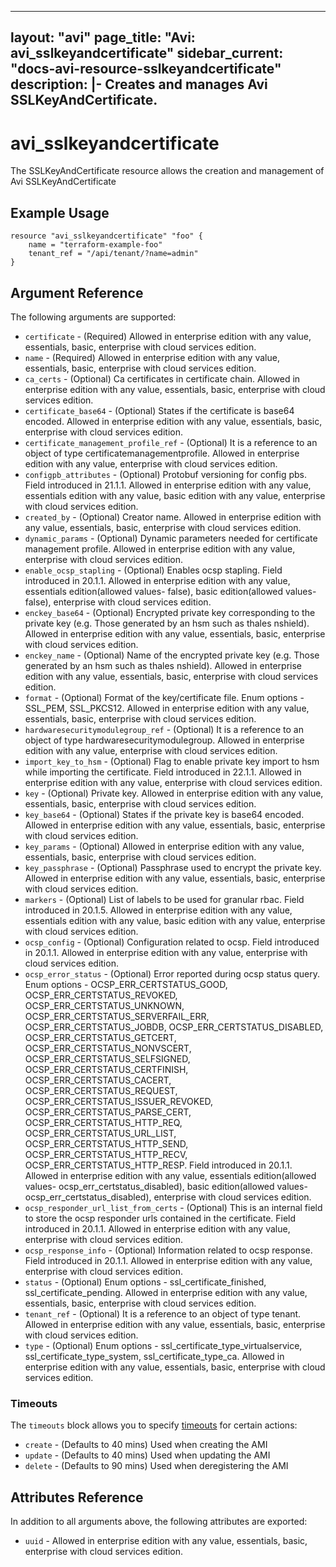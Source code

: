 <!--
    Copyright 2021 VMware, Inc.
    SPDX-License-Identifier: Mozilla Public License 2.0
-->
---
layout: "avi"
page_title: "Avi: avi_sslkeyandcertificate"
sidebar_current: "docs-avi-resource-sslkeyandcertificate"
description: |-
  Creates and manages Avi SSLKeyAndCertificate.
---

# avi_sslkeyandcertificate

The SSLKeyAndCertificate resource allows the creation and management of Avi SSLKeyAndCertificate

## Example Usage

```hcl
resource "avi_sslkeyandcertificate" "foo" {
    name = "terraform-example-foo"
    tenant_ref = "/api/tenant/?name=admin"
}
```

## Argument Reference

The following arguments are supported:

* `certificate` - (Required) Allowed in enterprise edition with any value, essentials, basic, enterprise with cloud services edition.
* `name` - (Required) Allowed in enterprise edition with any value, essentials, basic, enterprise with cloud services edition.
* `ca_certs` - (Optional) Ca certificates in certificate chain. Allowed in enterprise edition with any value, essentials, basic, enterprise with cloud services edition.
* `certificate_base64` - (Optional) States if the certificate is base64 encoded. Allowed in enterprise edition with any value, essentials, basic, enterprise with cloud services edition.
* `certificate_management_profile_ref` - (Optional) It is a reference to an object of type certificatemanagementprofile. Allowed in enterprise edition with any value, enterprise with cloud services edition.
* `configpb_attributes` - (Optional) Protobuf versioning for config pbs. Field introduced in 21.1.1. Allowed in enterprise edition with any value, essentials edition with any value, basic edition with any value, enterprise with cloud services edition.
* `created_by` - (Optional) Creator name. Allowed in enterprise edition with any value, essentials, basic, enterprise with cloud services edition.
* `dynamic_params` - (Optional) Dynamic parameters needed for certificate management profile. Allowed in enterprise edition with any value, enterprise with cloud services edition.
* `enable_ocsp_stapling` - (Optional) Enables ocsp stapling. Field introduced in 20.1.1. Allowed in enterprise edition with any value, essentials edition(allowed values- false), basic edition(allowed values- false), enterprise with cloud services edition.
* `enckey_base64` - (Optional) Encrypted private key corresponding to the private key (e.g. Those generated by an hsm such as thales nshield). Allowed in enterprise edition with any value, essentials, basic, enterprise with cloud services edition.
* `enckey_name` - (Optional) Name of the encrypted private key (e.g. Those generated by an hsm such as thales nshield). Allowed in enterprise edition with any value, essentials, basic, enterprise with cloud services edition.
* `format` - (Optional) Format of the key/certificate file. Enum options - SSL_PEM, SSL_PKCS12. Allowed in enterprise edition with any value, essentials, basic, enterprise with cloud services edition.
* `hardwaresecuritymodulegroup_ref` - (Optional) It is a reference to an object of type hardwaresecuritymodulegroup. Allowed in enterprise edition with any value, enterprise with cloud services edition.
* `import_key_to_hsm` - (Optional) Flag to enable private key import to hsm while importing the certificate. Field introduced in 22.1.1. Allowed in enterprise edition with any value, enterprise with cloud services edition.
* `key` - (Optional) Private key. Allowed in enterprise edition with any value, essentials, basic, enterprise with cloud services edition.
* `key_base64` - (Optional) States if the private key is base64 encoded. Allowed in enterprise edition with any value, essentials, basic, enterprise with cloud services edition.
* `key_params` - (Optional) Allowed in enterprise edition with any value, essentials, basic, enterprise with cloud services edition.
* `key_passphrase` - (Optional) Passphrase used to encrypt the private key. Allowed in enterprise edition with any value, essentials, basic, enterprise with cloud services edition.
* `markers` - (Optional) List of labels to be used for granular rbac. Field introduced in 20.1.5. Allowed in enterprise edition with any value, essentials edition with any value, basic edition with any value, enterprise with cloud services edition.
* `ocsp_config` - (Optional) Configuration related to ocsp. Field introduced in 20.1.1. Allowed in enterprise edition with any value, enterprise with cloud services edition.
* `ocsp_error_status` - (Optional) Error reported during ocsp status query. Enum options - OCSP_ERR_CERTSTATUS_GOOD, OCSP_ERR_CERTSTATUS_REVOKED, OCSP_ERR_CERTSTATUS_UNKNOWN, OCSP_ERR_CERTSTATUS_SERVERFAIL_ERR, OCSP_ERR_CERTSTATUS_JOBDB, OCSP_ERR_CERTSTATUS_DISABLED, OCSP_ERR_CERTSTATUS_GETCERT, OCSP_ERR_CERTSTATUS_NONVSCERT, OCSP_ERR_CERTSTATUS_SELFSIGNED, OCSP_ERR_CERTSTATUS_CERTFINISH, OCSP_ERR_CERTSTATUS_CACERT, OCSP_ERR_CERTSTATUS_REQUEST, OCSP_ERR_CERTSTATUS_ISSUER_REVOKED, OCSP_ERR_CERTSTATUS_PARSE_CERT, OCSP_ERR_CERTSTATUS_HTTP_REQ, OCSP_ERR_CERTSTATUS_URL_LIST, OCSP_ERR_CERTSTATUS_HTTP_SEND, OCSP_ERR_CERTSTATUS_HTTP_RECV, OCSP_ERR_CERTSTATUS_HTTP_RESP. Field introduced in 20.1.1. Allowed in enterprise edition with any value, essentials edition(allowed values- ocsp_err_certstatus_disabled), basic edition(allowed values- ocsp_err_certstatus_disabled), enterprise with cloud services edition.
* `ocsp_responder_url_list_from_certs` - (Optional) This is an internal field to store the ocsp responder urls contained in the certificate. Field introduced in 20.1.1. Allowed in enterprise edition with any value, enterprise with cloud services edition.
* `ocsp_response_info` - (Optional) Information related to ocsp response. Field introduced in 20.1.1. Allowed in enterprise edition with any value, enterprise with cloud services edition.
* `status` - (Optional) Enum options - ssl_certificate_finished, ssl_certificate_pending. Allowed in enterprise edition with any value, essentials, basic, enterprise with cloud services edition.
* `tenant_ref` - (Optional) It is a reference to an object of type tenant. Allowed in enterprise edition with any value, essentials, basic, enterprise with cloud services edition.
* `type` - (Optional) Enum options - ssl_certificate_type_virtualservice, ssl_certificate_type_system, ssl_certificate_type_ca. Allowed in enterprise edition with any value, essentials, basic, enterprise with cloud services edition.


### Timeouts

The `timeouts` block allows you to specify [timeouts](https://www.terraform.io/docs/configuration/resources.html#timeouts) for certain actions:

* `create` - (Defaults to 40 mins) Used when creating the AMI
* `update` - (Defaults to 40 mins) Used when updating the AMI
* `delete` - (Defaults to 90 mins) Used when deregistering the AMI

## Attributes Reference

In addition to all arguments above, the following attributes are exported:

* `uuid` -  Allowed in enterprise edition with any value, essentials, basic, enterprise with cloud services edition.

